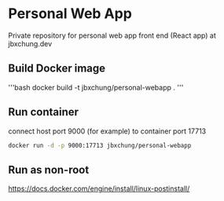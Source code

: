 # Personal Web App

Private repository for personal web app front end (React app) at jbxchung.dev

## Build Docker image
'''bash
docker build -t jbxchung/personal-webapp .
'''

## Run container
connect host port 9000 (for example) to container port 17713
```bash
docker run -d -p 9000:17713 jbxchung/personal-webapp
```

## Run as non-root
https://docs.docker.com/engine/install/linux-postinstall/